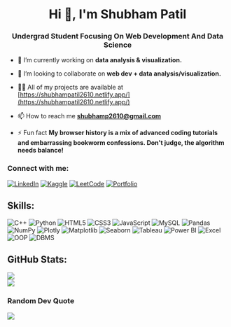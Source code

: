 

<h1 align="center">Hi 👋, I'm Shubham Patil</h1>
<h3 align="center">Undergrad Student Focusing On Web Development And Data Science</h3>


- 🔭 I’m currently working on **data analysis & visualization.**

- 👯 I’m looking to collaborate on **web dev + data analysis/visualization.**

- 👨‍💻 All of my projects are available at [https://shubhampatil2610.netlify.app/](https://shubhampatil2610.netlify.app/)

- 📫 How to reach me **shubhamp2610@gmail.com**

- ⚡ Fun fact **My browser history is a mix of advanced coding tutorials and embarrassing bookworm confessions. Don't judge, the algorithm needs balance!**
  

### Connect with me:
[![LinkedIn](https://img.shields.io/badge/linkedin-blue.svg?style=for-the-badge&logo=linkedin&logoColor=white)](https://linkedin.com/in/shubham-patil-080891264)
[![Kaggle](https://img.shields.io/badge/kaggle-gray.svg?style=for-the-badge&logo=kaggle&logoColor=white)](https://www.kaggle.com/shubhamapatil)
[![LeetCode](https://img.shields.io/badge/leetcode-orange.svg?style=for-the-badge&logo=leetcode&logoColor=white)](https://www.leetcode.com/shubhamp2610/)
[![Portfolio](https://img.shields.io/badge/Portfolio-green.svg?style=for-the-badge&logo=website&logoColor=white)](shubhampatil2610.netlify.app )


## Skills:
![C++](https://img.shields.io/badge/c++-%2300599C.svg?style=for-the-badge&logo=c%2B%2B&logoColor=white)
![Python](https://img.shields.io/badge/python-3670A0?style=for-the-badge&logo=python&logoColor=ffdd54)
![HTML5](https://img.shields.io/badge/html5-%23E34F26.svg?style=for-the-badge&logo=html5&logoColor=white)
![CSS3](https://img.shields.io/badge/css3-%231572B6.svg?style=for-the-badge&logo=css3&logoColor=white)
![JavaScript](https://img.shields.io/badge/javascript-%23323330.svg?style=for-the-badge&logo=javascript&logoColor=%23F7DF1E)
![MySQL](https://img.shields.io/badge/mysql-%2300000f.svg?style=for-the-badge&logo=mysql&logoColor=white)
![Pandas](https://img.shields.io/badge/pandas-%23150458.svg?style=for-the-badge&logo=pandas&logoColor=white)
![NumPy](https://img.shields.io/badge/numpy-%23013243.svg?style=for-the-badge&logo=numpy&logoColor=white)
![Plotly](https://img.shields.io/badge/Plotly-%233F4F75.svg?style=for-the-badge&logo=plotly&logoColor=white)
![Matplotlib](https://img.shields.io/badge/Matplotlib-%23ffffff.svg?style=for-the-badge&logo=Matplotlib&logoColor=black)
![Seaborn](https://img.shields.io/badge/seaborn-%234C72B0.svg?style=for-the-badge&logo=seaborn&logoColor=white)
![Tableau](https://img.shields.io/badge/tableau-blue.svg?style=for-the-badge&logo=tableau&logoColor=white)
![Power BI](https://img.shields.io/badge/power%20bi-blue.svg?style=for-the-badge&logo=power%20bi&logoColor=white)
![Excel](https://img.shields.io/badge/excel-green.svg?style=for-the-badge&logoColor=white)
![OOP](https://img.shields.io/badge/OOP-blue.svg?style=for-the-badge&logo=none&logoColor=white)
![DBMS](https://img.shields.io/badge/DBMS-blue.svg?style=for-the-badge&logo=none&logoColor=white)


## GitHub Stats:
![](https://github-readme-streak-stats.herokuapp.com/?user=2610Shubham&theme=dark&hide_border=false)<br/>
![](https://github-readme-stats.vercel.app/api/top-langs/?username=2610Shubham&theme=dark&hide_border=false&include_all_commits=true&count_private=false&layout=compact)

### Random Dev Quote
![](https://quotes-github-readme.vercel.app/api?type=horizontal&theme=dark)





